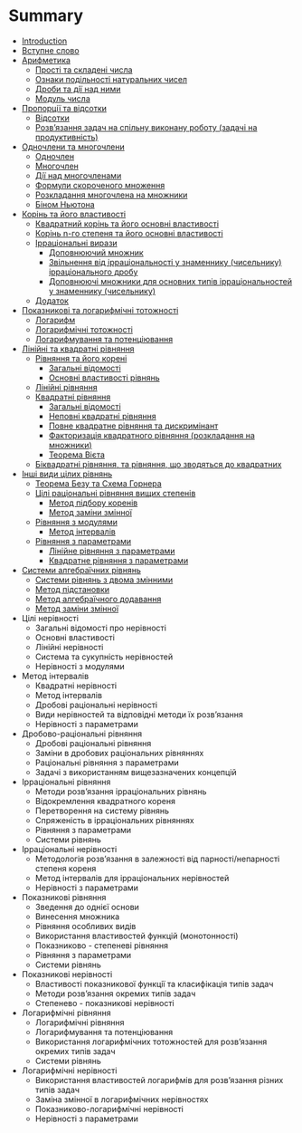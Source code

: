 # Summary

* [Introduction](README.md)
* [Вступне слово](vstup.md)
* [Арифметика](1/chislovi_mnozhini.md)
   * [Прості та складені числа](1/prosti_ta_skladeni_chisla.md)
   * [Ознаки подiльностi натуральних чисел](1/oznaki_podilnosti_naturalnih_chisel.md)
   * [Дроби та дiї над ними](1/drobi_ta_di_nad_nimi.md)
   * [Модуль числа](1/modul_chisla.md)
* [Пропорції та відсотки](2/proports.md)
   * [Відсотки](2/vdsotki.md)
   * [Розв’язання задач на спiльну виконану роботу (задачi на продуктивнiсть)](2/rozvyazannya_zadach_na_spilnu_vikonanu_robotu_zadachi_na_produktivnist.md)
* [Одночлени та многочлени](3/stepin_z_tsilim_pokaznikom.md)
   * [Одночлен](3/odnochlen.md)
   * [Многочлен](3/mnogochlen.md)
   * [Дiї над многочленами](3/di_nad_mnogochlenami.md)
   * [Формули скороченого множення](3/formuli_skorochenogo_mnozhennya.md)
   * [Розкладання многочлена на множники](3/rozkladannya_mnogochlena_na_mnozhniki.md)
   * [Бiном Ньютона](3/binom_nyutona.md)
* [Корiнь та його властивостi](4/drobovo-ratsionalni_virazi.md)
   * [Квадратний корiнь та його основнi властивостi](4/kvadratnii_korin_ta_iogo_osnovni_vlastivosti.md)
   * [Корінь n-го степеня та його основні властивості](4/korn_n-go_stepenya_ta_iogo_osnovn_vlastivost.md)
   * [Ірраціональні вирази](4/rratsonaln_virazi.md)
       * [Доповнюючий множник](4/dopovnyuyuchii_mnozhnik.md)
       * [Звiльнення вiд iррацiональностi у знаменнику (чисельнику) iррацiонального дробу](4/zvilnennya_vid_irratsionalnosti_u_znamenniku_chiselniku_irratsio-.md)
       * [Доповнюючi множники для основних типiв iррацiональностей у знаменнику (чисельнику)](4/dopovnyuyuchi_mnozhniki_dlya_osnovnih_tipiv_irratsionalnostei_u_zna.md)
   * [Додаток](4/dodatok.md)
* [Показниковi та логарифмiчнi тотожностi](5/pokaznikovi_totozhnosti.md)
   * [Логарифм](5/logarifm.md)
   * [Логарифмiчнi тотожностi](5/logarifmichni_totozhnosti.md)
   * [Логарифмування та потенцiювання](5/metodi_rozvyazannya_zadach_logarifmuvannya,_potentsiyuvannya.md)
* [Лiнiйнi та квадратнi рiвняння](6/zagaln_vdomost.md)
   * [Рівняння та його корені](6/zagaln_vdomost.md)
       * [Загальні відомості](6/zagaln_vdomost.md)
       * [Основні властивості рівнянь](6/osnovn_vlastivost_rvnyan.md)
   * [Лiнiйнi рiвняння](6/liniini_rivnyannya.md)
   * [Квадратнi рiвняння](6/zagaln_vdomosti_kvadratni.md)
       * [Загальні відомості](6/zagaln_vdomosti_kvadratni.md)
       * [Неповні квадратні рівняння](6/nepovn_kvadratn_rvnyannya.md)
       * [Повне квадратне рівняння та дискримiнант](6/povne_kvadratne_rvnyannya_ta_diskriminant.md)
       * [Факторизація квадратного рівняння (розкладання на множники)](6/faktorizatsya_kvadratnogo_rvnyannya_rozkladannya_na_mnozhniki.md)
       * [Теорема Вiєта](6/teorema_vita.md)
   * [Бiквадратнi рiвняння, та рівняння, що зводяться до квадратних](6/bikvadratni_rivnyannya,_ta_rvnyannya,_scho_zvodyatsya_do_kvadratnih.md)
* [Iншi види цiлих рiвнянь](7/teorema_bezu.md)
   * [Теорема Безу та Схема Горнера](7/teorema_bezu.md)
   * [Цiлi рацiональнi рiвняння вищих степенів](7/tsili_ratsionalni_rivnyannya_vischih_stepenv.md)
       * [Метод підбору коренів](7/metod_pdboru_korenv.md)
       * [Метод заміни змінної](7/metod_zamni_zmnno.md)
   * [Рiвняння з модулями](7/prost_rvnyannya_z_modulyami.md)
       * [Метод інтервалів](7/metod_ntervalv.md)
   * [Рівняння з параметрами](7/rvnyannya_z_parametrami.md)
       * [Лінійне рiвняння з параметрами](7/lnine_rvnyannya_z_parametrami.md)
       * [Квадратне рівняння з параметрами](7/kvadratne_rvnyannya_z_parametrami.md)
* [Системи алгебраїчних рiвнянь](8/zagaln_vdomost.md)
   * [Системи рівнянь з двома змінними](8/zagaln_vdomost.md)
   * [Метод підстановки](8/metod_pdstanovki.md)
   * [Метод алгебраїчного додавання](8/metod_algebrachnogo_dodavannya.md)
   * [Метод заміни змінної](8/metod_zamni_zmnno.md)
* Цілі нерівності
   * Загальні відомості про нерівності
   * Основні властивості
   * Лiнiйнi нерiвностi
   * Система та сукупність нерівностей
   * Нерiвностi з модулями
* Метод інтервалів
   * Квадратні нерівності
   * Метод інтервалів
   * Дробовi рацiональнi нерiвності
   * Види нерiвностей та вiдповiднi методи їх розв’язання
   * Нерiвностi з параметрами
* Дробово-раціональні рівняння
   * Дробовi рацiональнi рiвняння
   * Замiни в дробових рацiональних рiвняннях
   * Рацiональнi рiвняння з параметрами
   * Задачi з використанням вищезазначених концепцiй
* Ірраціональні рівняння
   * Методи розв’язання iррацiональних рiвнянь
   * Вiдокремлення квадратного кореня
   * Перетворення на систему рiвнянь
   * Спряженiсть в iррацiональних рiвняннях
   * Рiвняння з параметрами
   * Системи рівнянь
* Ірраціональні нерівності
   * Методологiя розв’язання в залежностi вiд парності/непарностi степеня кореня
   * Метод iнтервалiв для iррацiональних нерiвностей
   * Нерiвностi з параметрами
* Показникові рівняння
   * Зведення до однiєї основи
   * Винесення множника
   * Рiвняння особливих видiв
   * Використання властивостей функцiй (монотонностi)
   * Показниково - степеневi рiвняння
   * Рiвняння з параметрами
   * Системи рівнянь
* Показникові нерівності
   * Властивостi показникової функцiї та класифікація типiв задач
   * Методи розв’язання окремих типiв задач
   * Степенево - показниковi нерiвностi
* Логарифмічні рівняння
   * Логарифмiчнi рiвняння
   * Логарифмування та потенцiювання
   * Використання логарифмiчних тотожностей для розв’язання окремих типiв задач
   * Системи рівнянь
* Логарифмічні нерівності
   * Використання властивостей логарифмiв для розв’язання рiзних типiв задач
   * Замiна змiнної в логарифмiчних нерiвностях
   * Показниково-логарифмiчнi нерiвностi
   * Нерiвностi з параметрами

